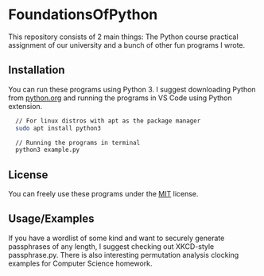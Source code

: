 
#  FoundationsOfPython

This repository consists of 2 main things: The Python course practical assignment of our university and a bunch of other fun programs I wrote. 
## Installation

You can run these programs using Python 3. I suggest downloading Python from [python.org](https://python.org) and running the programs in VS Code using Python extension.

```bash
  // For linux distros with apt as the package manager
  sudo apt install python3

  // Running the programs in terminal
  python3 example.py
```
    
## License

You can freely use these programs under the [MIT](https://choosealicense.com/licenses/mit/) license.


## Usage/Examples

If you have a wordlist of some kind and want to securely generate passphrases of any length, I suggest checking 
out XKCD-style passphrase.py. There is also interesting permutation analysis clocking examples for Computer Science homework.
